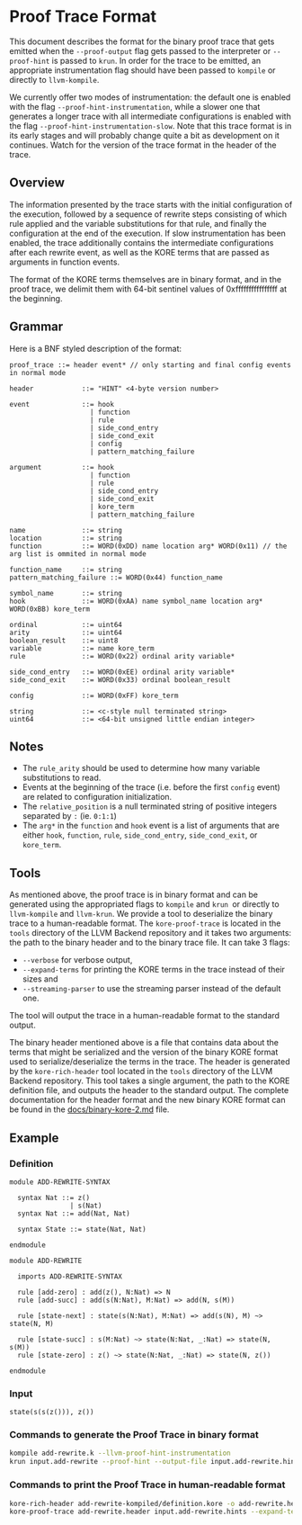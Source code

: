 # Proof Trace Format

This document describes the format for the binary proof trace that gets emitted
when the `--proof-output` flag gets passed to the interpreter or `--proof-hint`
is passed to `krun`. In order for the trace to be emitted, an appropriate instrumentation
flag should have been passed to `kompile` or directly to `llvm-kompile`.

We currently offer two modes of instrumentation: the default one is enabled with the flag
`--proof-hint-instrumentation`, while a slower one that generates a longer trace with all
intermediate configurations is enabled with the flag `--proof-hint-instrumentation-slow`.
Note that this trace format is in its early stages and will probably change quite a bit as
development on it continues. Watch for the version of the trace format in the header of
the trace.

## Overview

The information presented by the trace starts with the initial configuration of the execution,
followed by a sequence of rewrite steps consisting of which rule applied and the variable substitutions
for that rule, and finally the configuration at the end of the execution. If slow instrumentation
has been enabled, the trace additionally contains the intermediate configurations after each rewrite
event, as well as the KORE terms that are passed as arguments in function events.

The format of the KORE terms themselves are in binary format, and in the proof trace, we delimit
them with 64-bit sentinel values of 0xffffffffffffffff at the beginning.

## Grammar

Here is a BNF styled description of the format:
```
proof_trace ::= header event* // only starting and final config events in normal mode

header            ::= "HINT" <4-byte version number>

event             ::= hook
                    | function
                    | rule
                    | side_cond_entry
                    | side_cond_exit
                    | config
                    | pattern_matching_failure

argument          ::= hook
                    | function
                    | rule
                    | side_cond_entry
                    | side_cond_exit
                    | kore_term
                    | pattern_matching_failure

name              ::= string
location          ::= string
function          ::= WORD(0xDD) name location arg* WORD(0x11) // the arg list is ommited in normal mode

function_name     ::= string
pattern_matching_failure ::= WORD(0x44) function_name

symbol_name       ::= string
hook              ::= WORD(0xAA) name symbol_name location arg* WORD(0xBB) kore_term

ordinal           ::= uint64
arity             ::= uint64
boolean_result    ::= uint8
variable          ::= name kore_term
rule              ::= WORD(0x22) ordinal arity variable*

side_cond_entry   ::= WORD(0xEE) ordinal arity variable*
side_cond_exit    ::= WORD(0x33) ordinal boolean_result

config            ::= WORD(0xFF) kore_term

string            ::= <c-style null terminated string>
uint64            ::= <64-bit unsigned little endian integer>
```

## Notes

- The `rule_arity` should be used to determine how many variable substitutions
  to read.
- Events at the beginning of the trace (i.e. before the first `config` event)
  are related to configuration initialization.
- The `relative_position` is a null terminated string of positive integers
  separated by `:` (ie. `0:1:1`)
- The `arg*` in the `function` and `hook` event is a list of arguments that
  are either `hook`, `function`, `rule`, `side_cond_entry`, `side_cond_exit`, or `kore_term`.


## Tools

As mentioned above, the proof trace is in binary format and can be generated using the
appropriated flags to `kompile` and `krun `or directly to `llvm-kompile` and `llvm-krun`.
We provide a tool to deserialize the binary trace to a human-readable format. The
`kore-proof-trace` is located in the `tools` directory of the LLVM Backend repository
and it takes two arguments: the path to the binary header and to the binary trace file.
It can take 3 flags:
 - `--verbose` for verbose output,
 - `--expand-terms` for printing the KORE terms in the trace instead of their sizes and
 - `--streaming-parser` to use the streaming parser instead of the default one.

The tool will output the trace in a human-readable format to the standard output.

The binary header mentioned above is a file that contains data about the terms that
might be serialized and the version of the binary KORE format used to
serialize/deserialize the terms in the trace. The header is generated by the
`kore-rich-header` tool located in the `tools` directory of the LLVM Backend repository.
This tool takes a single argument, the path to the KORE definition file, and outputs
the header to the standard output. The complete documentation for the header format and
the new binary KORE format can be found in the [docs/binary-kore-2.md](./binary-kore-2.md) file.

## Example
### Definition

```K
module ADD-REWRITE-SYNTAX

  syntax Nat ::= z()
               | s(Nat)
  syntax Nat ::= add(Nat, Nat)

  syntax State ::= state(Nat, Nat)

endmodule

module ADD-REWRITE

  imports ADD-REWRITE-SYNTAX

  rule [add-zero] : add(z(), N:Nat) => N
  rule [add-succ] : add(s(N:Nat), M:Nat) => add(N, s(M))

  rule [state-next] : state(s(N:Nat), M:Nat) => add(s(N), M) ~> state(N, M)

  rule [state-succ] : s(M:Nat) ~> state(N:Nat, _:Nat) => state(N, s(M))
  rule [state-zero] : z() ~> state(N:Nat, _:Nat) => state(N, z())

endmodule
```

### Input

```
state(s(s(z())), z())
```
### Commands to generate the Proof Trace in binary format

```Bash
kompile add-rewrite.k --llvm-proof-hint-instrumentation
krun input.add-rewrite --proof-hint --output-file input.add-rewrite.hints
```

### Commands to print the Proof Trace in human-readable format

```Bash
kore-rich-header add-rewrite-kompiled/definition.kore -o add-rewrite.header
kore-proof-trace add-rewrite.header input.add-rewrite.hints --expand-terms --verbose
```
